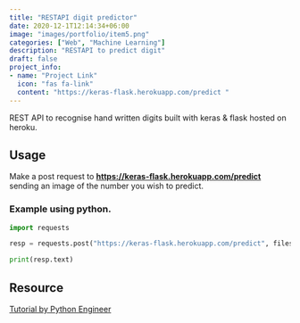 ```yaml
---
title: "RESTAPI digit predictor"
date: 2020-12-1T12:14:34+06:00
image: "images/portfolio/item5.png"
categories: ["Web", "Machine Learning"]
description: "RESTAPI to predict digit"
draft: false
project_info:
- name: "Project Link"
  icon: "fas fa-link"
  content: "https://keras-flask.herokuapp.com/predict "
---
```


REST API to recognise hand written digits built with keras & flask hosted on heroku.

## Usage

Make a post request to **https://keras-flask.herokuapp.com/predict** sending an image of the number you wish to predict. 

### Example using python.

```python
import requests 

resp = requests.post("https://keras-flask.herokuapp.com/predict", files={'file': open('eight.png', 'rb')})

print(resp.text)
```

## Resource

[Tutorial by Python Engineer](https://youtu.be/bA7-DEtYCNM)
